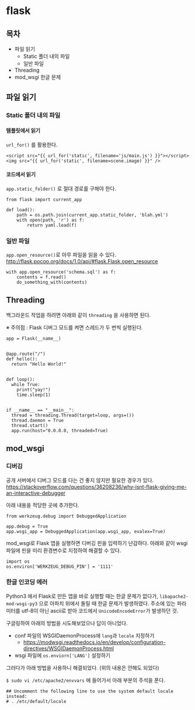 # flask

## 목차

- 파일 읽기
  - Static 폴더 내의 파일
  - 일반 파일
- Threading
- mod_wsgi 한글 문제


## 파일 읽기

### Static 폴더 내의 파일

#### 템플릿에서 읽기
`url_for()` 를 활용한다.

```
<script src="{{ url_for('static', filename='js/main.js') }}"></script>
<img src="{{ url_for('static', filename=scene.image) }}" />
```

#### 코드에서 읽기
`app.static_folder()` 로 절대 경로를 구해야 한다.

```
from flask import current_app

def load():
    path = os.path.join(current_app.static_folder, 'blah.yml')
    with open(path, 'r') as f:
        return yaml.load(f)
```

### 일반 파일
`app.open_resource()`로 아무 파일을 읽을 수 있다.  
http://flask.pocoo.org/docs/1.0/api/#flask.Flask.open_resource

```
with app.open_resource('schema.sql') as f:
    contents = f.read()
    do_something_with(contents)
```


## Threading

백그라운드 작업을 하려면 아래와 같이 `threading` 을 사용하면 된다.

※ 주의점 : Flask 디버그 모드를 켜면 스레드가 두 번씩 실행된다.

```
app = Flask(__name__)


@app.route("/")
def hello():
  return "Hello World!"


def loop():
  while True:
    print("yay!")
    time.sleep(1)


if __name__ == "__main__":
  thread = threading.Thread(target=loop, args=())
  thread.daemon = True
  thread.start()
  app.run(host="0.0.0.0, threaded=True)
```


## mod_wsgi

### 디버깅
공개 서버에서 디버그 모드를 다는 건 좋지 않지만 필요한 경우가 있다.  
https://stackoverflow.com/questions/36208236/why-isnt-flask-giving-me-an-interactive-debugger

아래 내용을 적당한 곳에 추가한다.
```
from werkzeug.debug import DebuggedApplication

app.debug = True
app.wsgi_app = DebuggedApplication(app.wsgi_app, evalex=True)
```

mod_wsgi로 Flask 앱을 실행하면 디버깅 핀을 입력하기 난감하다.
아래와 같이 wsgi 파일에 핀을 미리 환경변수로 지정하여 해결할 수 있다.

```
import os
os.environ['WERKZEUG_DEBUG_PIN'] = '1111'
```

### 한글 인코딩 에러
Python3 에서 Flask로 만든 앱을 바로 실행할 때는 한글 문제가 없다가, `libapache2-mod-wsgi-py3` 으로 아파치 위에서 돌릴 때 한글 문제가 발생하였다. 주소에 있는 파라미터를 utf-8이 아닌 ascii로 받아 코드에서 `UnicodeEncodeError`가 발생하던 것.

구글링하여 아래의 방법을 시도해보았으나 답이 아니었다.
- conf 파일의 WSGIDaemonProcess에 `lang`과 `locale` 지정하기
  - https://modwsgi.readthedocs.io/en/develop/configuration-directives/WSGIDaemonProcess.html
- wsgi 파일에 `os.enviorn['LANG']` 설정하기

그러다가 아래 방법을 사용하니 해결되었다. (위의 내용은 안해도 되었다)

`$ sudo vi /etc/apache2/envvars` 에 들어가서 아래 부분의 주석을 푼다.

```
## Uncomment the following line to use the system default locale instead:
# . /etc/default/locale
```

